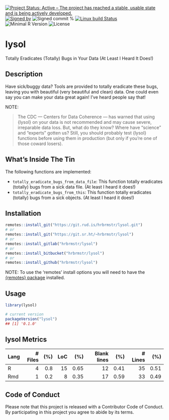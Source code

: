 
[![Project Status: Active – The project has reached a stable, usable
state and is being actively
developed.](https://www.repostatus.org/badges/latest/active.svg)](https://www.repostatus.org/#active)
[![Signed
by](https://img.shields.io/badge/Keybase-Verified-brightgreen.svg)](https://keybase.io/hrbrmstr)
![Signed commit
%](https://img.shields.io/badge/Signed_Commits-100%25-lightgrey.svg)
[![Linux build
Status](https://travis-ci.org/hrbrmstr/lysol.svg?branch=master)](https://travis-ci.org/hrbrmstr/lysol)  
![Minimal R
Version](https://img.shields.io/badge/R%3E%3D-3.6.0-blue.svg)
![License](https://img.shields.io/badge/License-MIT-blue.svg)

# lysol

Totally Eradicates (Totally) Bugs in Your Data (At Least I Heard It
Does\!)

## Description

Have sick/buggy data? Tools are provided to totally eradicate these
bugs, leaving you with beautiful (very beautiful and clean) data. One
could even say you can make your data great again\! I’ve heard people
say that\!

NOTE:

> The CDC — Centers for Data Coherence — has warned that using {lysol}
> on your data is not recommended and may cause severe, irreparable data
> loss. But, what do they know? Where have “science” and “experts”
> gotten us? Still, you should probably test {lysol} functions before
> using them in production (but only if you’re one of those coward
> losers).

## What’s Inside The Tin

The following functions are implemented:

  - `totally_eradicate_bugs_from_data_file`: This function totally
    eradicates (totally) bugs from a sick data file. (At least I heard
    it does\!)
  - `totally_eradicate_bugs_from_this`: This function totally eradicates
    (totally) bugs from a sick objects. (At least I heard it does\!)

## Installation

``` r
remotes::install_git("https://git.rud.is/hrbrmstr/lysol.git")
# or
remotes::install_git("https://git.sr.ht/~hrbrmstr/lysol")
# or
remotes::install_gitlab("hrbrmstr/lysol")
# or
remotes::install_bitbucket("hrbrmstr/lysol")
# or
remotes::install_github("hrbrmstr/lysol")
```

NOTE: To use the ‘remotes’ install options you will need to have the
[{remotes} package](https://github.com/r-lib/remotes) installed.

## Usage

``` r
library(lysol)

# current version
packageVersion("lysol")
## [1] '0.1.0'
```

## lysol Metrics

| Lang | \# Files | (%) | LoC |  (%) | Blank lines |  (%) | \# Lines |  (%) |
| :--- | -------: | --: | --: | ---: | ----------: | ---: | -------: | ---: |
| R    |        4 | 0.8 |  15 | 0.65 |          12 | 0.41 |       35 | 0.51 |
| Rmd  |        1 | 0.2 |   8 | 0.35 |          17 | 0.59 |       33 | 0.49 |

## Code of Conduct

Please note that this project is released with a Contributor Code of
Conduct. By participating in this project you agree to abide by its
terms.
